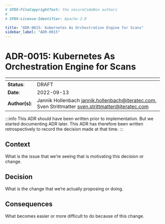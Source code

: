 ```yaml
---
# SPDX-FileCopyrightText: the secureCodeBox authors
#
# SPDX-License-Identifier: Apache-2.0

title: "ADR-0015: Kubernetes As Orchestration Engine for Scans"
sidebar_label: "ADR-0015"
---
```

# ADR-0015: Kubernetes As Orchestration Engine for Scans 

| <!-- -->       | <!-- -->                                                                                               |
|----------------|--------------------------------------------------------------------------------------------------------|
| **Status**:    | DRAFT                                                                                                  |
| **Date**:      | 2022-09-13                                                                                             |
| **Author(s)**: | Jannik Hollenbach <jannik.hollenbach@iteratec.com>, Sven Strittmatter <sven.strittmatter@iteratec.com> |

:::info
This ADR should have been written prior to implementation. But we started documenting ADR later. This ADR has therefore been written retrospectively to record the decision made at that time.
:::

## Context

What is the issue that we’re seeing that is motivating this decision
or change.

## Decision

What is the change that we’re actually proposing or doing.

## Consequences

What becomes easier or more difficult to do because of this
change.
